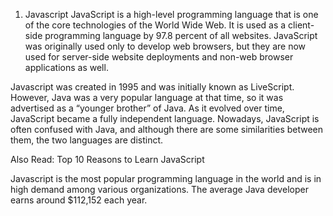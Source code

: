 1. Javascript
JavaScript is a high-level programming language that is one of the core technologies of the World Wide Web. It is used as a client-side programming language by 97.8 percent of all websites. JavaScript was originally used only to develop web browsers, but they are now used for server-side website deployments and non-web browser applications as well. 

Javascript was created in 1995 and was initially known as LiveScript. However, Java was a very popular language at that time, so it was advertised as a “younger brother” of Java. As it evolved over time, JavaScript became a fully independent language. Nowadays, JavaScript is often confused with Java, and although there are some similarities between them, the two languages are distinct.

Also Read: Top 10 Reasons to Learn JavaScript

Javascript is the most popular programming language in the world and is in high demand among various organizations. The average Java developer earns around $112,152 each year.